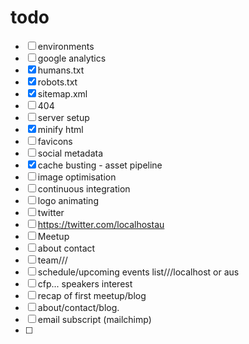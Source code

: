 # todo
- [ ] environments
- [ ] google analytics
- [X] humans.txt
- [X] robots.txt
- [X] sitemap.xml
- [ ] 404
- [ ] server setup
- [X] minify html
- [ ] favicons
- [ ] social metadata
- [X] cache busting - asset pipeline
- [ ] image optimisation
- [ ] continuous integration
- [ ] logo animating
- [ ] twitter
- [ ]   https://twitter.com/localhostau
- [ ]   Meetup
- [ ] about contact
- [ ] team///
- [ ] schedule/upcoming events list///localhost or aus
- [ ] cfp... speakers interest
- [ ] recap of first meetup/blog
- [ ] about/contact/blog.
- [ ] email subscript (mailchimp)
- [ ] 
